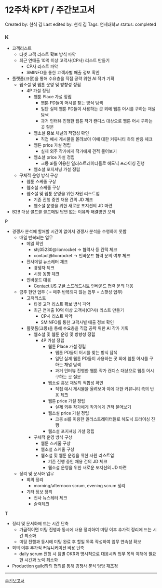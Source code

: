 # 12주차 KPT / 주간보고서

Created by: 현식 김
Last edited by: 현식 김
Tags: 연세대학교
status: completed

### K

- 고객리스트
    - 타겟 고객 리스트 확보 방식 파악
    - 최근 연매출 10억 이상 고객사(CP사) 리스트 만들기
        - CP사 리스트 파악
        - SMINFO를 통한 고객사별 매출 정보 확인
- 플랫폼(크몽)을 통해 수요층을 직접 공략 위한 AI 작가 기획
    - 웹소설 및 웹툰 운영 및 방향성 정립
        - 4P 가설 정립
            - 웹툰 Place 가설 정립
                - 웹툰 PD들이 어시를 찾는 방식 탐색
                - 일단 실제 웹툰 PD들이 사용하는 곳 외에 웹툰 어시를 구하는 채널 탐색
                - 과거 인터뷰 진행한 웹툰 작가 캔디스 대상으로 웹툰 어시 구하는 곳 질문
            - 웹소설 홍보 채널의 적합성 확인
                - 직접 예시 게시물을 올려보아 이에 대한 커뮤니티 측의 반응 체크
            - 웹툰 price 가설 정립
                - 실제 외주 작가에게 작가에게 견적 물어보기
            - 웹소설 price 가설 정립
                - 크몽 ai를 이용한 일러스트레이터들로 헤도닉 프라이싱 진행
            - 웹소설 포지셔닝 가설 정립
    - 구체적 운영 방식 구상
        - 웹툰 스케줄 구상
        - 웹소설 스케줄 구상
        - 웹소설 및 웹툰 운영을 위한 자원 리스트업
            - 기존 진행 중인 채용 건의 JD 체크
            - 웹소설 운영을 위한 새로운 포지션의 JD 마련
- B2B 대상 콜드콜 콜드메일 답변 없는 이유와 해결방안 모색

P

- 경쟁사 분석에 할애할 시간이 없어서 경쟁사 분석을 수행하지 못함
    - 매일 반복되는 업무
        - 메일 확인
            - shj05230@lionrocket → 협력사 등 컨택 체크
            - contact@lionrocket → 인바운드 협력 문의 여부 체크
        - 전사메일 뉴스레터 체크
            - 경쟁자 체크
            - 시장 동향 체크
        - 인바운드 대응
            - [Contact US 구글 스프레드시트](https://docs.google.com/spreadsheets/d/17YiOajlbh3GoihPnfKmVmHVxMtUOaRw03qzSZtW2E94/edit) 인바운드 협력 문의 대응
    - 금주 현안 업무 ( = 매주 반복되지 않는 업무 = 스팟성 업무)
        - 고객리스트
            - 타겟 고객 리스트 확보 방식 파악
            - 최근 연매출 10억 이상 고객사(CP사) 리스트 만들기
                - CP사 리스트 파악
                - SMINFO를 통한 고객사별 매출 정보 확인
        - 플랫폼(크몽)을 통해 수요층을 직접 공략 위한 AI 작가 기획
            - 웹소설 및 웹툰 운영 및 방향성 정립
                - 4P 가설 정립
                    - 웹툰 Place 가설 정립
                        - 웹툰 PD들이 어시를 찾는 방식 탐색
                        - 일단 실제 웹툰 PD들이 사용하는 곳 외에 웹툰 어시를 구하는 채널 탐색
                        - 과거 인터뷰 진행한 웹툰 작가 캔디스 대상으로 웹툰 어시 구하는 곳 질문
                    - 웹소설 홍보 채널의 적합성 확인
                        - 직접 예시 게시물을 올려보아 이에 대한 커뮤니티 측의 반응 체크
                    - 웹툰 price 가설 정립
                        - 실제 외주 작가에게 작가에게 견적 물어보기
                    - 웹소설 price 가설 정립
                        - 크몽 ai를 이용한 일러스트레이터들로 헤도닉 프라이싱 진행
                    - 웹소설 포지셔닝 가설 정립
            - 구체적 운영 방식 구상
                - 웹툰 스케줄 구상
                - 웹소설 스케줄 구상
                - 웹소설 및 웹툰 운영을 위한 자원 리스트업
                    - 기존 진행 중인 채용 건의 JD 체크
                    - 웹소설 운영을 위한 새로운 포지션의 JD 마련
    - 정리 및 문서화 업무
        - 회의 정리
            - morning/afternoon scrum, evening scrum 정리
        - 기타 정보 정리
            - 전사 뉴스레터 체크
            - 슬랙체크

T

- 정리 및 문서화에 드는 시간 단축
    - 가급적이면 미팅 진행과 동시에 내용 정리하여 미팅 이후 추가적 정리에 드는 시간 최소화
    - 미팅 진행과 동시에 미팅 완료 후 할일 목록 작성하여 업무 연속성 확보
- 회의 이후 추가적 커뮤니케이션 비용 단축
    - daily scrum 진행 시 팀별 OKR과 명시적으로 대응시켜 업무 목적 이해에 필요한 시간과 노력 최소화
- Production guild와의 협의를 통해 경쟁사 분석 담당 재조정

---

[주간보고서](12%E1%84%8C%E1%85%AE%E1%84%8E%E1%85%A1%20KPT%20%E1%84%8C%E1%85%AE%E1%84%80%E1%85%A1%E1%86%AB%E1%84%87%E1%85%A9%E1%84%80%E1%85%A9%E1%84%89%E1%85%A5%2063e340e98a6045e1a3226a84d5f3c154/%E1%84%8C%E1%85%AE%E1%84%80%E1%85%A1%E1%86%AB%E1%84%87%E1%85%A9%E1%84%80%E1%85%A9%E1%84%89%E1%85%A5%20fb06febb9d7e41829c4b2034dbb8a033.md)